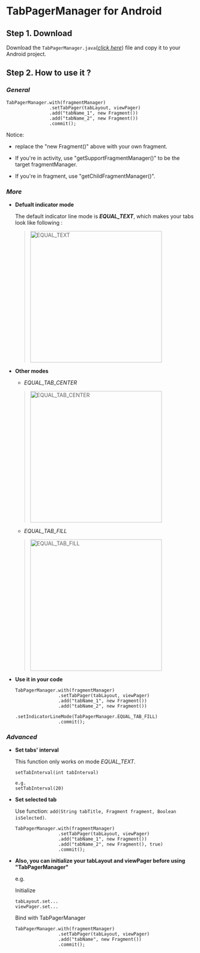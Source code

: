 # TabPagerManager for Android



## Step 1. Download

  Download the ```TabPagerManager.java```(*[click here](https://codeload.github.com/BarefootBKK/TabPagerManager-for-Android/zip/master)*) file and copy it to your Android project.
  
  
## Step 2. How to use it ?


### ***General***

  ```
  TabPagerManager.with(fragmentManager)
                  .setTabPager(tabLayout, viewPager)
                  .add("tabName_1", new Fragment())
                  .add("tabName_2", new Fragment())
                  .commit();
  ```
  Notice: 
  
  - replace the "new Fragment()" above with your own fragment.
  
  - If you're in activity, use "getSupportFragmentManager()" to be the target fragmentManager. 
  
  - If you're in fragment, use "getChildFragmentManager()".


### ***More***

  - **Defualt indicator mode**
  
    The default indicator line mode is ***EQUAL_TEXT***, which makes your tabs look like following :
  
      > <img src="https://camo.githubusercontent.com/f20f015ed02f7ec3a86ff4159e9bd24249b6897e/687474703a2f2f7468797273692e636f6d2f74362f3636392f3135343937323938373178323839303137333735332e706e67" width="350" alt="EQUAL_TEXT" />
  
  - **Other modes**
  
    - *EQUAL_TAB_CENTER*
  
    > <img src="https://camo.githubusercontent.com/68022916b8776dd9f3d7f332cce93da5a2c360df/687474703a2f2f7468797273692e636f6d2f74362f3636392f3135343937333034373578323839303137343039342e6a7067" width="350" alt="EQUAL_TAB_CENTER" />
  
    - *EQUAL_TAB_FILL*
    
    > <img src="https://camo.githubusercontent.com/f3c4dacabc4d8eb49f38dbfec2020be0cb6725fe/687474703a2f2f7468797273692e636f6d2f74362f3636392f3135343937333035393178323839303137343039342e706e67" width="350" alt="EQUAL_TAB_FILL" />
  
  
 - **Use it in your code**
  
    ```
    TabPagerManager.with(fragmentManager)
                    .setTabPager(tabLayout, viewPager)
                    .add("tabName_1", new Fragment())
                    .add("tabName_2", new Fragment())
                    .setIndicatorLineMode(TabPagerManager.EQUAL_TAB_FILL)
                    .commit();
    ```
  
  
  ### ***Advanced***
  
  - **Set tabs' interval**
    
    This function only works on mode  *EQUAL_TEXT*.
    
    ```
    setTabInterval(int tabInterval)
    
    e.g.
    setTabInterval(20)
    ```
    
  - **Set selected tab**
  
    Use function: ```add(String tabTitle, Fragment fragment, Boolean isSelected)```.
  
    ```
    TabPagerManager.with(fragmentManager)
                    .setTabPager(tabLayout, viewPager)
                    .add("tabName_1", new Fragment())
                    .add("tabName_2", new Fragment(), true)
                    .commit();
    ```
    
  - **Also, you can initialize your tabLayout and viewPager before using "TabPagerManager"**
  
    e.g.
    
    Initialize
    
    ```
    tabLayout.set...
    viewPager.set...
    ```
    
    Bind with TabPagerManager
    
    ```
    TabPagerManager.with(fragmentManager)
                    .setTabPager(tabLayout, viewPager)
                    .add("tabName", new Fragment())
                    .commit();
    ```
